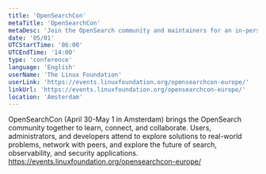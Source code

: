 ```yaml
---
title: 'OpenSearchCon'
metaTitle: 'OpenSearchCon'
metaDesc: 'Join the OpenSearch community and maintainers for an in-person conference.'
date: '05/01'
UTCStartTime: '06:00'
UTCEndTime: '14:00'
type: 'conference'
language: 'English'
userName: 'The Linux Foundation'
userLink: 'https://events.linuxfoundation.org/opensearchcon-europe/'
linkUrl: 'https://events.linuxfoundation.org/opensearchcon-europe/'
location: 'Amsterdam'
---
```


OpenSearchCon (April 30-May 1 in Amsterdam) brings the OpenSearch community together to learn, connect, and collaborate. Users, administrators, and developers attend to explore solutions to real-world problems, network with peers, and explore the future of search, observability, and security applications.
https://events.linuxfoundation.org/opensearchcon-europe/
